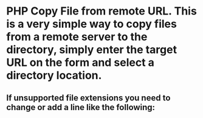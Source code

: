 PHP Copy File from remote URL.
This is a very simple way to copy files from a remote server to the directory, simply enter the target URL on the form and select a directory location.
==========
If unsupported file extensions you need to change or add a line like the following:
------------------
